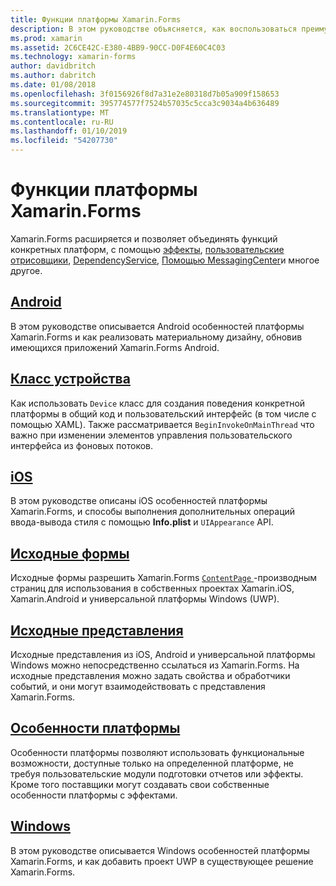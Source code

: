 ```yaml
---
title: Функции платформы Xamarin.Forms
description: В этом руководстве объясняется, как воспользоваться преимуществами функций платформы приложений Xamarin.Forms с помощью разных методов.
ms.prod: xamarin
ms.assetid: 2C6CE42C-E380-4BB9-90CC-D0F4E60C4C03
ms.technology: xamarin-forms
author: davidbritch
ms.author: dabritch
ms.date: 01/08/2018
ms.openlocfilehash: 3f0156926f8d7a31e2e80318d7b05a909f158653
ms.sourcegitcommit: 395774577f7524b57035c5cca3c9034a4b636489
ms.translationtype: MT
ms.contentlocale: ru-RU
ms.lasthandoff: 01/10/2019
ms.locfileid: "54207730"
---
```

# <a name="xamarinforms-platform-features"></a>Функции платформы Xamarin.Forms

Xamarin.Forms расширяется и позволяет объединять функций конкретных платформ, с помощью [эффекты](~/xamarin-forms/app-fundamentals/effects/index.md), [пользовательские отрисовщики](~/xamarin-forms/app-fundamentals/custom-renderer/index.md), [DependencyService](~/xamarin-forms/app-fundamentals/dependency-service/index.md), [Помощью MessagingCenter](~/xamarin-forms/app-fundamentals/messaging-center.md)и многое другое.

## <a name="androidandroidindexmd"></a>[Android](android/index.md)

В этом руководстве описывается Android особенностей платформы Xamarin.Forms и как реализовать материальному дизайну, обновив имеющихся приложений Xamarin.Forms Android.

## <a name="device-classdevicemd"></a>[Класс устройства](device.md)

Как использовать `Device` класс для создания поведения конкретной платформы в общий код и пользовательский интерфейс (в том числе с помощью XAML). Также рассматривается `BeginInvokeOnMainThread` что важно при изменении элементов управления пользовательского интерфейса из фоновых потоков.

## <a name="iosiosindexmd"></a>[iOS](ios/index.md)

В этом руководстве описаны iOS особенностей платформы Xamarin.Forms, и способы выполнения дополнительных операций ввода-вывода стиля с помощью **Info.plist** и `UIAppearance` API.

## <a name="native-formsnative-formsmd"></a>[Исходные формы](native-forms.md)

Исходные формы разрешить Xamarin.Forms [ `ContentPage` ](xref:Xamarin.Forms.ContentPage)-производным страниц для использования в собственных проектах Xamarin.iOS, Xamarin.Android и универсальной платформы Windows (UWP).

## <a name="native-viewsnative-viewsindexmd"></a>[Исходные представления](native-views/index.md)

Исходные представления из iOS, Android и универсальной платформы Windows можно непосредственно ссылаться из Xamarin.Forms. На исходные представления можно задать свойства и обработчики событий, и они могут взаимодействовать с представления Xamarin.Forms.

## <a name="platform-specificsplatform-specificsindexmd"></a>[Особенности платформы](platform-specifics/index.md)

Особенности платформы позволяют использовать функциональные возможности, доступные только на определенной платформе, не требуя пользовательские модули подготовки отчетов или эффекты. Кроме того поставщики могут создавать свои собственные особенности платформы с эффектами.

## <a name="windowswindowsindexmd"></a>[Windows](windows/index.md)

В этом руководстве описывается Windows особенностей платформы Xamarin.Forms, и как добавить проект UWP в существующее решение Xamarin.Forms.
